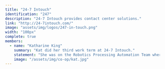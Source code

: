 ```yaml
---
title: "24-7 Intouch"
identification: "247"
description: "24-7 Intouch provides contact center solutions."
link: "http://24-7intouch.com/"
image: "assets/img/logos/247-in-touch.png"
width: "100px"
complete: true
members:
  - name: "Katharine King"
    summary: "Kat did her third work term at 24-7 Intouch."
    statement: "She was on the Robotics Processing Automation Team where she designed the client's interface using C# and XAML. She also worked as a backend developer using Selenium and JavaScript to communicate with the client's web server."
    image: "/assets/img/co-op/kat.jpg"
---
```

